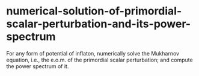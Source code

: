 numerical-solution-of-primordial-scalar-perturbation-and-its-power-spectrum
===========================================================================

For any form of potential of inflaton, numerically solve the Mukharnov equation, i.e.,  the e.o.m. of the primordial scalar perturbation; and compute the power spectrum of it.
